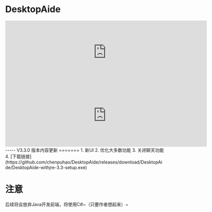  DesktopAide
=====
<iframe 
        src="https://afdian.net/leaflet?slug={1}" 
        width="640" scrolling="no" 
        height="200" 
        frameborder="0">
</iframe>
<iframe 
        src="https://afdian.net/leaflet?slug={desktopaide}" 
        width="640" 
        scrolling="no" 
        height="200" 
        frameborder="0">
</iframe>
-----
V3.3.0 版本内容更新
=======
1. 新UI
2. 优化大多数功能
3. 关闭聊天功能
4. [下载链接](https://github.com/chenpuhao/DesktopAide/releases/download/DesktopAide/DesktopAide-withjre-3.3-setup.exe)

注意
====
后续将会放弃Java开发前端，将使用C#~（只要作者想起来）~
